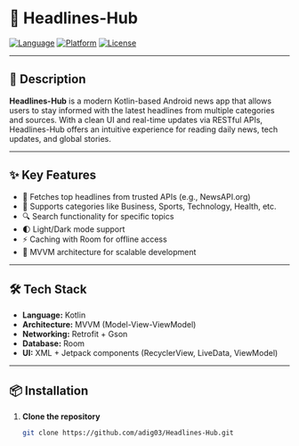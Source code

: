 # 📰 Headlines-Hub

[![Language](https://img.shields.io/badge/Language-Kotlin-orange)](https://kotlinlang.org/)
[![Platform](https://img.shields.io/badge/Platform-Android-blue.svg)]()
[![License](https://img.shields.io/badge/License-MIT-blue.svg)](https://opensource.org/licenses/MIT)

---

## 📘 Description

**Headlines-Hub** is a modern Kotlin-based Android news app that allows users to stay informed with the latest headlines from multiple categories and sources. With a clean UI and real-time updates via RESTful APIs, Headlines-Hub offers an intuitive experience for reading daily news, tech updates, and global stories.

---

## ✨ Key Features

- 🔄 Fetches top headlines from trusted APIs (e.g., NewsAPI.org)
- 📰 Supports categories like Business, Sports, Technology, Health, etc.
- 🔍 Search functionality for specific topics
- 🌓 Light/Dark mode support
- ⚡ Caching with Room for offline access
- 🧩 MVVM architecture for scalable development

---

## 🛠 Tech Stack

- **Language:** Kotlin  
- **Architecture:** MVVM (Model-View-ViewModel)  
- **Networking:** Retrofit + Gson  
- **Database:** Room  
- **UI:** XML + Jetpack components (RecyclerView, LiveData, ViewModel)  

---

## 📦 Installation

1. **Clone the repository**
   ```bash
   git clone https://github.com/adig03/Headlines-Hub.git
